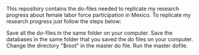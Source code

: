 This repository contains the do-files needed to replicate my research progress about female labor force participation in Mexico. To replicate my research progress just follow the steps below:

Save all the do-files in the same folder on your computer. 
Save the databases in the same folder that you saved the do files on your computer. 
Change the directory "$root" in the master do file. 
Run the master dofile. 
